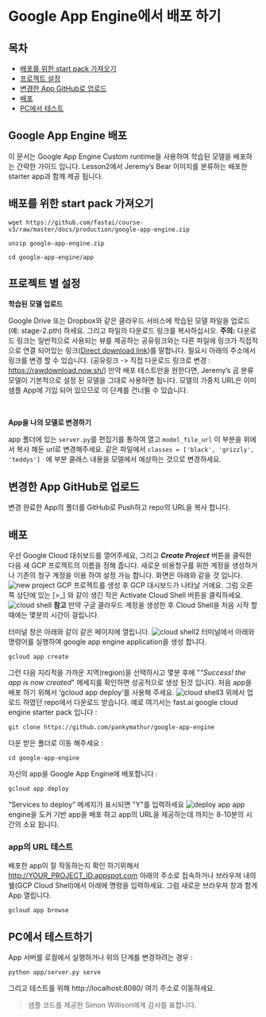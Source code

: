 ﻿# Google App Engine에서 배포 하기

## 목차

-  [배포를 위한 start pack 가져오기](#downloadstarerpack)
-  [프로젝트 설정](#per-project_setup)
-  [변경한 App GitHub로 업로드](#uploadapp)
-  [배포](#deploy)
-  [PC에서 테스트](#localTest)

## Google App Engine 배포
이 문서는 Google App Engine Custom runtime을 사용하여 학습된 모델을 배포하는 간략한 가이드 입니다. Lesson2에서 Jeremy’s Bear 이미지를 분류하는 배포한 starter app과 함께 제공 됩니다.

## 배포를 위한 start pack 가져오기<span id="downloadstarerpack"></span>
```
wget https://github.com/fastai/course-v3/raw/master/docs/production/google-app-engine.zip

unzip google-app-engine.zip

cd google-app-engine/app
```

## 프로젝트 별 설정<span id="per-project_setup"></span>

**학습된 모델 업로드** 

  Google Drive 또는 Dropbox와 같은 클라우드 서비스에 학습된 모델 파일을 업로드(예:  stage-2.pth) 하세요. 그리고 파일의 다운로드 링크를 복사하십시오.
**주의:**  다운로드 링크는 일반적으로 사용되는 뷰를 제공하는 공유링크와는 다른 파일에 링크가 직접적으로 연결 되어있는 링크([Direct download link](https://en.wikipedia.org/wiki/Direct_download_link))를 말합니다.  필요시 아래의 주소에서 링크를 변경 할 수 있습니다.
(공유링크 -> 직접 다운로드 링크로 변경  : https://rawdownload.now.sh/)
만약  배포 테스트만을 원한다면, Jeremy’s 곰 분류 모델이 기본적으로 설정 된 모델을 그대로 사용하면 됩니다.  모델의 가중치 URL은 이미 샘플 App에 기입 되어 있으므로 이 단계를 건너뛸 수 있습니다.


<br>

**App을 나의 모델로 변경하기** 
 
 
  app 폴더에 있는 `server.py`를 편집기를 통하여 열고 `model_file_url` 이 부분을 위에서 복사 해둔 url로 변경해주세요.   같은 파일에서 `classes = ['black', 'grizzly', 'teddys'] ` 에 부분 클래스 내용을 모델에서 예상하는 것으로 변경하세요.



## 변경한 App GitHub로 업로드<span id="uploadapp"></span>

변경 완료한 App의 폴더를 GitHub로 Push하고 repo의 URL을 복사 합니다.

## 배포<span id="deploy"></span>
우선 Google Cloud 대쉬보드를 열어주세요, 그리고 **_Create Project_** 버튼을 클릭한 다음 새 GCP 프로젝트의 이름을 정해 줍니다. 새로운 비용청구를 위한 계정을 생성하거나 기존의 청구 계정을 이용 하여 설정 가능 합니다. 화면은 아래와 같을 것 입니다. 
![new project](https://cdn-images-1.medium.com/max/1440/1*J_JfUCxs-WAfsNJsW_gXjQ.png)
GCP 프로젝트를 생성 후 GCP 대시보드가 나타날 거에요. 그럼 오른쪽 상단에 있는 [>_] 와 같이 생긴 작은 Activate Cloud Shell 버튼을 클릭하세요.
 ![cloud shell](https://cdn-images-1.medium.com/max/1440/1*X9XC4D-zQLXDTrWPw9csYw.png)
 **참고** 만약 구글 클라우드 계정을 생성한 후 Cloud Shell을 처음 시작 할때에는 몇분의 시간이 걸립니다.

터미널 창은 아래와 같이 같은 페이지에 열립니다.
![cloud shell2](https://cdn-images-1.medium.com/max/1440/1*zswXHm5sxmmy5sIj5x60BQ.png)
터미널에서 아래와 명령어를 실행하여 google app engine application을 생성 합니다.
```
gcloud app create
```
그런 다음 지리적을 가까운 지역(region)을 선택하시고 몇분 후에 "_“Success! the app is now created_" 메세지를 확인하면 성공적으로 생성 된것 입니다.  처음 app을 배포 하기 위해서 ‘gcloud app deploy’를 사용해 주세요.
![cloud shell3](https://cdn-images-1.medium.com/max/1440/1*mjRaAbLgGbPxcv2Fzu8YVA.png)
위에서 업로드 하였던 repo에서 다운로드 받습니다.  예로 여기서는 fast.ai google cloud engine starter pack 입니다 :
```
git clone https://github.com/pankymathur/google-app-engine
```
다운 받은 폴더로 이동 해주세요 :
```
cd google-app-engine
```
자신의 app을 Google App Engine에 배포합니다 :
```
gcloud app deploy
```
“Services to deploy” 메세지가 표시되면 "Y"를 입력하세요
![deploy app](https://cdn-images-1.medium.com/max/1440/1*V2drMPZjBsHHh73wctN1cA.png)
app engine을 도커 기반 app을 배포 하고 app의 URL을 제공하는데 까지는 8-10분의 시간의 소요 됩니다.
 
### app의 URL 테스트
배포한 app이 잘 작동하는지 확인 하기위해서  http://YOUR_PROJECT_ID.appspot.com 아래의 주소로 접속하거나 브라우져 내의 쉘(GCP Cloud Shell)에서 아래에 명령을 입력하세요. 그럼 새로운 브라우져 창과 함게 App 열립니다. 
```
gcloud app browse
```

## PC에서 테스트하기 <span id="localTest"></span>
App 서버를 로컬에서 실행하거나 위의 단계를 변경하려는 경우 :
```
python app/server.py serve
```
그리고 테스트를 위해 http://localhost:8080/ 여기 주소로 이동하세요.

>  샘플 코드를 제공한 Simon Willison에게 감사를 표합니다.
